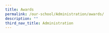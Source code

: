 ```yaml
---
title: Awards
permalink: /our-school/Administration/awards/
description: ""
third_nav_title: Administration
---
```


